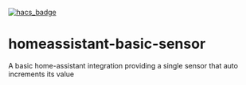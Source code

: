 [![hacs_badge](https://img.shields.io/badge/HACS-Custom-41BDF5.svg)](https://github.com/hacs/integration)

# homeassistant-basic-sensor
A basic home-assistant integration providing a single sensor that auto increments its value
